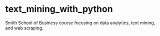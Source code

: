 # text_mining_with_python
Smith School of Business course focusing on data analytics, text mining, and web scraping. 
